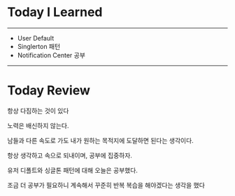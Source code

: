 # Today I Learned

---

- User Default
- Singlerton 패턴
- Notification Center 공부

---

# Today Review

항상 다짐하는 것이 있다

노력은 배신하지 않는다.

남들과 다른 속도로 가도 내가 원하는 목적지에 도달하면 된다는 생각이다.

항상 생각하고 속으로 되내이며, 공부에 집중하자.

유저 디폴트와 싱글톤 패턴에 대해 오늘은 공부했다.

조금 더 공부가 필요하니 계속해서 꾸준히 반복 복습을 해야겠다는 생각을 했다